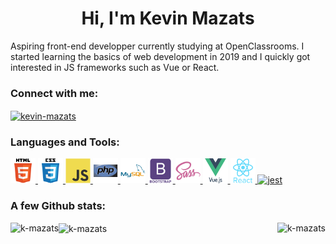 <h1 align="center">Hi, I'm Kevin Mazats</h1>
		<p align="left">
			Aspiring front-end developper currently studying at OpenClassrooms. I
			started learning the basics of web development in 2019 and I quickly got
			interested in JS frameworks such as Vue or React.
		</p>
		<h3 align="left">Connect with me:</h3>
		<p align="left">
			<a href="https://linkedin.com/in/kevin-mazats" target="blank"
				><img
					align="center"
					src="https://raw.githubusercontent.com/rahuldkjain/github-profile-readme-generator/master/src/images/icons/Social/linked-in-alt.svg"
					alt="kevin-mazats"
					height="30"
					width="40"
			/></a>
		</p>
		<h3 align="left">Languages and Tools:</h3>
		<p align="left">
			<a href="https://www.w3.org/html/" target="_blank">
				<img
					src="https://raw.githubusercontent.com/devicons/devicon/master/icons/html5/html5-original-wordmark.svg"
					alt="html5"
					width="40"
					height="40"
				/>
			</a>
			<a href="https://www.w3schools.com/css/" target="_blank">
				<img
					src="https://raw.githubusercontent.com/devicons/devicon/master/icons/css3/css3-original-wordmark.svg"
					alt="css3"
					width="40"
					height="40"
				/>
			</a>
			<a
				href="https://developer.mozilla.org/en-US/docs/Web/JavaScript"
				target="_blank"
			>
				<img
					src="https://raw.githubusercontent.com/devicons/devicon/master/icons/javascript/javascript-original.svg"
					alt="javascript"
					width="40"
					height="40"
				/>
			</a>
			<a href="https://www.php.net" target="_blank">
				<img
					src="https://raw.githubusercontent.com/devicons/devicon/master/icons/php/php-original.svg"
					alt="php"
					width="40"
					height="40"
				/>
			</a>
			<a href="https://www.mysql.com/" target="_blank">
				<img
					src="https://raw.githubusercontent.com/devicons/devicon/master/icons/mysql/mysql-original-wordmark.svg"
					alt="mysql"
					width="40"
					height="40"
				/>
			</a>
			<a href="https://getbootstrap.com" target="_blank">
				<img
					src="https://raw.githubusercontent.com/devicons/devicon/master/icons/bootstrap/bootstrap-plain-wordmark.svg"
					alt="bootstrap"
					width="40"
					height="40"
				/>
			</a>
			<a href="https://sass-lang.com" target="_blank">
				<img
					src="https://raw.githubusercontent.com/devicons/devicon/master/icons/sass/sass-original.svg"
					alt="sass"
					width="40"
					height="40"
				/>
			</a>
			<a href="https://vuejs.org/" target="_blank">
				<img
					src="https://raw.githubusercontent.com/devicons/devicon/master/icons/vuejs/vuejs-original-wordmark.svg"
					alt="vuejs"
					width="40"
					height="40"
				/>
			</a>
			<a href="https://reactjs.org/" target="_blank">
				<img
					src="https://raw.githubusercontent.com/devicons/devicon/master/icons/react/react-original-wordmark.svg"
					alt="react"
					width="40"
					height="40"
				/>
			</a>
			<a href="https://jestjs.io" target="_blank">
				<img
					src="https://www.vectorlogo.zone/logos/jestjsio/jestjsio-icon.svg"
					alt="jest"
					width="40"
					height="40"
				/>
			</a>
		</p>
		<h3 align="left">A few Github stats:</h3>
		<p align="center">
			<img
				align="left"
				src="https://github-readme-stats.vercel.app/api?username=k-mazats&show_icons=true&theme=github_dark&locale=en"
				alt="k-mazats"
			/><img
				align="right"
				src="https://github-readme-stats.vercel.app/api/top-langs?username=k-mazats&show_icons=true&theme=github_dark&locale=en&layout=compact"
				alt="k-mazats"
			/>
		</p>
    <p><img align="center" src="https://github-readme-streak-stats.herokuapp.com/?user=k-mazats&theme=dark" alt="k-mazats" /></p> 

